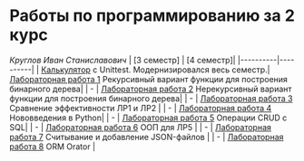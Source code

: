 # **Работы по программированию за 2 курс**
*Круглов Иван Станиславович*
| [3 семестр] | [4 семестр]|
|----------|----------|
| [Калькулятор](https://replit.com/@nestessia/calculator#main.py "Калькулятор") с Unittest. Модернизировался весь семестр.| [Лабораторная работа 1](https://replit.com/@Dirwul/4SemLR1 "Рекурсивный вариант функции для построения бинарного дерева") Рекурсивный вариант функции для построения бинарного дерева|
| -    | [Лабораторная работа 2](https://replit.com/@Dirwul/4SemLR2 "Нерекурсивный вариант функции для построения бинарного дерева") Нерекурсивный вариант функции для построения бинарного дерева|
| -    | [Лабораторная работа 3](https://replit.com/@Dirwul/4SemLR3 "Построение графиков") Сравнение эффективности ЛР1 и ЛР2 |
| -    | [Лабораторная работа 4](https://replit.com/@Dirwul/4SemLR4 "Изменения, добавленные в новых версиях Python") Нововведения в Python|
| -    | [Лабораторная работа 5](https://replit.com/@Dirwul/4SemLR5 "Работа с БД") Операции CRUD с SQL|
| -    | [Лабораторная работа 6](https://replit.com/@Dirwul/4SemLR6 "Добавление ООП к ЛР5") ООП для ЛР5 |
| -    | [Лабораторная работа 7](https://replit.com/@Dirwul/4SemLR7 "Работа с JSON") Считывание и добавление JSON-файлов |
| -    | [Лабораторная работа 8](https://replit.com/@Dirwul/4SemLR8 "OOP ORM") ORM Orator |